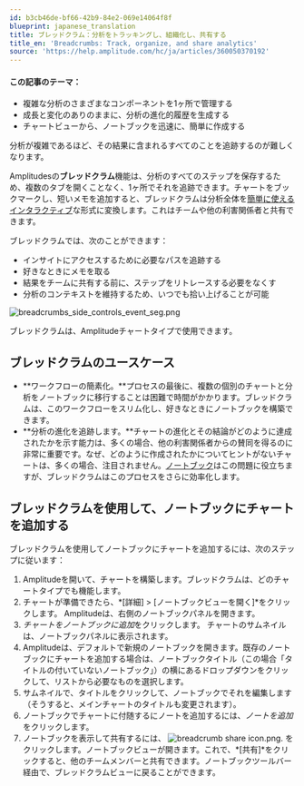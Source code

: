 ```yaml
---
id: b3cb46de-bf66-42b9-84e2-069e14064f8f
blueprint: japanese_translation
title: ブレッドクラム：分析をトラッキングし、組織化し、共有する
title_en: 'Breadcrumbs: Track, organize, and share analytics'
source: 'https://help.amplitude.com/hc/ja/articles/360050370192'
---
```

#### この記事のテーマ：

* 複雑な分析のさまざまなコンポーネントを1ヶ所で管理する
* 成長と変化のありのままに、分析の進化的履歴を生成する
* チャートビューから、ノートブックを迅速に、簡単に作成する

分析が複雑であるほど、その結果に含まれるすべてのことを追跡するのが難しくなります。

Amplitudesの**ブレッドクラム**機能は、分析のすべてのステップを保存するため、複数のタブを開くことなく、1ヶ所でそれを追跡できます。チャートをブックマークし、短いメモを追加すると、ブレッドクラムは分析全体を[簡単に使えるインタラクティブ](/docs/analytics/notebooks)な形式に変換します。これはチームや他の利害関係者と共有できます。

ブレッドクラムでは、次のことができます：

* インサイトにアクセスするために必要なパスを追跡する
* 好きなときにメモを取る
* 結果をチームに共有する前に、ステップをリトレースする必要をなくす
* 分析のコンテキストを維持するため、いつでも拾い上げることが可能

![breadcrumbs_side_controls_event_seg.png](/docs/output/img/jp/breadcrumbs-side-controls-event-seg-png.png)

ブレッドクラムは、Amplitudeチャートタイプで使用できます。

## ブレッドクラムのユースケース

* **ワークフローの簡素化。**プロセスの最後に、複数の個別のチャートと分析をノートブックに移行することは困難で時間がかかります。ブレッドクラムは、このワークフローをスリム化し、好きなときにノートブックを構築できます。
* **分析の進化を追跡します。**チャートの進化とその結論がどのように達成されたかを示す能力は、多くの場合、他の利害関係者からの賛同を得るのに非常に重要です。なぜ、どのように作成されたかについてヒントがないチャートは、多くの場合、注目されません。[ノートブック](/docs/analytics/notebooks)はこの問題に役立ちますが、ブレッドクラムはこのプロセスをさらに効率化します。

## ブレッドクラムを使用して、ノートブックにチャートを追加する

ブレッドクラムを使用してノートブックにチャートを追加するには、次のステップに従います：

1. Amplitudeを開いて、チャートを構築します。ブレッドクラムは、どのチャートタイプでも機能します。
2. チャートが準備できたら、*[詳細] > [ノートブックビューを開く]*をクリックします。 Amplitudeは、右側のノートブックパネルを開きます。
3. *チャートをノートブックに追加*をクリックします。 チャートのサムネイルは、ノートブックパネルに表示されます。
4. Amplitudeは、デフォルトで新規のノートブックを開きます。既存のノートブックにチャートを追加する場合は、ノートブックタイトル（この場合「タイトルの付いていないノートブック」）の横にあるドロップダウンをクリックして、リストから必要なものを選択します。
5. サムネイルで、タイトルをクリックして、ノートブックでそれを編集します（そうすると、メインチャートのタイトルも変更されます）。
6. ノートブックでチャートに付随するにノートを追加するには、*ノートを追加*をクリックします。
7. ノートブックを表示して共有するには、 ![breadcrumb share icon.png](/docs/output/img/jp/breadcrumb-share-icon-png.png). をクリックします。ノートブックビューが開きます。これで、*[共有]*をクリックすると、他のチームメンバーと共有できます。ノートブックツールバー経由で、ブレッドクラムビューに戻ることができます。